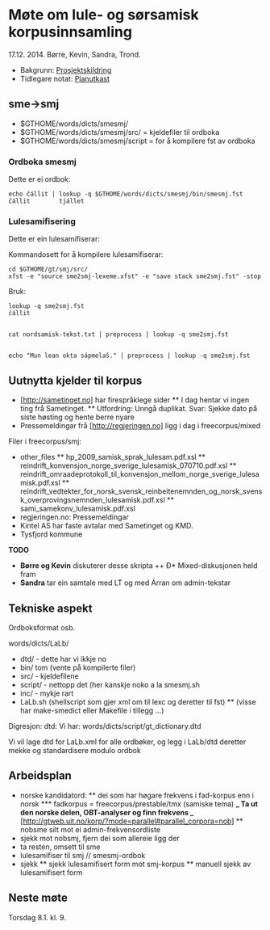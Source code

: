 # Møte om lule- og sørsamisk korpusinnsamling

17.12. 2014. Børre, Kevin, Sandra, Trond.

- Bakgrunn: [Prosjektskildring](../Prosjektskildring.html)
- Tidlegare notat: [Planutkast](../Planutkast.html)

## sme→smj

- $GTHOME/words/dicts/smesmj/
- $GTHOME/words/dicts/smesmj/src/ = kjeldefiler til ordboka
- $GTHOME/words/dicts/smesmj/script = for å kompilere fst av ordboka

### Ordboka smesmj

Dette er ei ordbok:

```
echo čállit | lookup -q $GTHOME/words/dicts/smesmj/bin/smesmj.fst
čállit        tjállet
```

### Lulesamifisering

Dette er ein lulesamifiserar:

Kommandosett for å kompilere lulesamifiserar:

```
cd $GTHOME/gt/smj/src/
xfst -e "source sme2smj-lexeme.xfst" -e "save stack sme2smj.fst" -stop
```

Bruk:

```
lookup -q sme2smj.fst
čállit


cat nordsamisk-tekst.txt | preprocess | lookup -q sme2smj.fst


echo "Mun lean okta sápmelaš." | preprocess | lookup -q sme2smj.fst
```

## Uutnytta kjelder til korpus

- [http://sametinget.no] har firespråklege sider
  ** I dag hentar vi ingen ting frå Sametinget.
  ** Utfordring: Unngå duplikat. Svar: Sjekke dato på siste høsting og hente berre nyare
- Pressemeldingar frå [http://regjeringen.no] ligg i dag i freecorpus/mixed

Filer i freecorpus/smj:

- other_files
  ** hp_2009_samisk_sprak_lulesam.pdf.xsl
  ** reindrift_konvensjon_norge_sverige_lulesamisk_070710.pdf.xsl
  ** reindrift_omraadeprotokoll_til_konvensjon_mellom_norge_sverige_lulesamisk.pdf.xsl
  ** reindrift_vedtekter_for_norsk_svensk_reinbeitenemnden_og_norsk_svensk_overprovingsnemnden_lulesamisk.pdf.xsl
  \*\* sami_samekonv_lulesamisk.pdf.xsl
- regjeringen.no: Pressemeldingar
- Kintel AS har faste avtalar med Sametinget og KMD.
- Tysfjord kommune

**TODO**

- **Børre og Kevin** diskuterer desse skripta ++
  Đ\* Mixed-diskusjonen held fram
- **Sandra** tar ein samtale med LT og med Árran om admin-tekstar

## Tekniske aspekt

Ordboksformat osb.

words/dicts/LaLb/

- dtd/ - dette har vi ikkje no
- bin/ tom (vente på kompilerte filer)
- src/ - kjeldefilene
- script/ - nettopp det (her kanskje noko a la smesmj.sh
- inc/ - mykje rart
- LaLb.sh (shellscript som gjer xml om til lexc og deretter til fst)
  \*\* (visse har make-smedict eller Makefile i tillegg ...)

Digresjon: dtd:
Vi har: words/dicts/script/gt_dictionary.dtd

Vi vil lage dtd for LaLb.xml for alle ordbøker, og legg i LaLb/dtd
deretter mekke og standardisere modulo ordbok

## Arbeidsplan

- norske kandidatord:
  ** dei som har høgare frekvens i fad-korpus enn i norsk \*** fadkorpus = freecorpus/prestable/tmx (samiske tema)
  **_ Ta ut den norske delen, OBT-analyser og finn frekvens
  _** [http://gtweb.uit.no/korp/?mode=parallel#parallel_corpora=nob]
  \*\* nobsme silt mot ei admin-frekvensordliste
- sjekk mot nobsmj, fjern dei som allereie ligg der
- ta resten, omsett til sme
- lulesamifiser til smj // smesmj-ordbok
- sjekk
  ** sjekk lulesamifisert form mot smj-korpus
  ** manuell sjekk av lulesamifisert form

## Neste møte

Torsdag 8.1. kl. 9.
